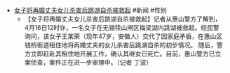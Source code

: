 - [女子将再婚丈夫女儿杀害后跳湖自杀被救起](https://k.sina.com.cn/article_1653603955_628ffe7304001auuz.html) #新闻 #性别
	- 【女子将再婚丈夫女儿杀害后跳湖自杀被救起】记者从惠山警方了解到，4月16日12时许，一名女子在无锡犊山闸区梅梁湖内跳湖被救起。经民警询问，该女子王某荣（现年47岁，安徽人）交代了因家庭矛盾，在惠山区钱桥街道租住地将再婚丈夫的女儿杀害后跳湖自杀的初步情况。
	  随后，警方立即赶赴其租住地开展工作，确认其继女已死亡。目前，惠山警方已立案侦查，案件正在进一步审理中。（记者 丁波）
